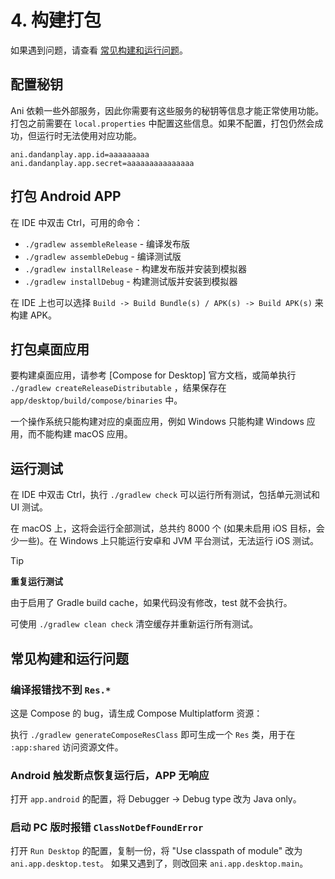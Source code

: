 # 4. 构建打包

如果遇到问题，请查看 [常见构建和运行问题](#常见构建和运行问题)。

## 配置秘钥

Ani 依赖一些外部服务，因此你需要有这些服务的秘钥等信息才能正常使用功能。打包之前需要在
`local.properties`
中配置这些信息。如果不配置，打包仍然会成功，但运行时无法使用对应功能。

```properties
ani.dandanplay.app.id=aaaaaaaaa
ani.dandanplay.app.secret=aaaaaaaaaaaaaaa
```

## 打包 Android APP

在 IDE 中双击 Ctrl，可用的命令：
- `./gradlew assembleRelease` - 编译发布版
- `./gradlew assembleDebug` - 编译测试版
- `./gradlew installRelease` - 构建发布版并安装到模拟器
- `./gradlew installDebug` - 构建测试版并安装到模拟器

在 IDE 上也可以选择 `Build -> Build Bundle(s) / APK(s) -> Build APK(s)` 来构建 APK。

## 打包桌面应用

要构建桌面应用，请参考 [Compose for Desktop]
官方文档，或简单执行 `./gradlew createReleaseDistributable`
，结果保存在 `app/desktop/build/compose/binaries` 中。

一个操作系统只能构建对应的桌面应用，例如 Windows 只能构建 Windows 应用，而不能构建 macOS 应用。

## 运行测试

在 IDE 中双击 Ctrl，执行 `./gradlew check` 可以运行所有测试，包括单元测试和 UI 测试。

在 macOS 上，这将会运行全部测试，总共约 8000 个 (如果未启用 iOS 目标，会少一些)。在 Windows 上只能运行安卓和
JVM 平台测试，无法运行
iOS 测试。

> [!TIP]
> **重复运行测试**
>
> 由于启用了 Gradle build cache，如果代码没有修改，test 就不会执行。
>
> 可使用 `./gradlew clean check` 清空缓存并重新运行所有测试。

## 常见构建和运行问题

### 编译报错找不到 `Res.*`

这是 Compose 的 bug，请生成 Compose Multiplatform 资源：

执行 `./gradlew generateComposeResClass` 即可生成一个 `Res` 类，用于在 `:app:shared` 访问资源文件。

### Android 触发断点恢复运行后，APP 无响应

打开 `app.android` 的配置，将 Debugger -> Debug type 改为 Java only。

### 启动 PC 版时报错 `ClassNotDefFoundError`

打开 `Run Desktop` 的配置，复制一份，将 "Use classpath of module" 改为 `ani.app.desktop.test`。
如果又遇到了，则改回来 `ani.app.desktop.main`。
